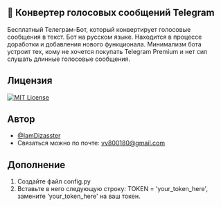 
## 🤖 Конвертер голосовых сообщений Telegram
Бесплатный Телеграм-Бот, который конвертирует голосовые сообщения в текст.
Бот на русском языке. Находится в процессе доработки и добавления нового функционала.
Минимализм бота устроит тех, кому не хочется покупать Telegram Premium и нет сил слушать длинные голосовые сообщения.

## Лицензия

[![MIT License](https://img.shields.io/badge/License-MIT-green.svg)](https://choosealicense.com/licenses/mit/)

## Автор

- [@IamDizasster](https://github.com/IamDizasstr)
- Связаться можно по почте: vv800180@gmail.com

## Дополнение

1. Создайте файл config.py
2. Вставьте в него следующую строку: TOKEN = 'your_token_here', замените 'your_token_here' на ваш токен.
